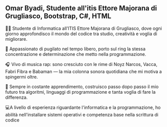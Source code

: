 ## Omar Byadi, Studente all'itis Ettore Majorana di Grugliasco, Bootstrap, C#, HTML


👨‍💻 Studente di Informatica all’ITIS Ettore Majorana di Grugliasco, dove ogni giorno approfondisco il mondo del codice tra studio, creatività e voglia di migliorare.



🥊 Appassionato di pugilato nel tempo libero, porto sul ring la stessa concentrazione e determinazione che metto nella programmazione.



🎧 Vivo di musica rap: sono cresciuto con le rime di Noyz Narcos, Vacca, Fabri Fibra e Babaman — la mia colonna sonora quotidiana che mi motiva a spingermi oltre.



📍 Sempre in costante apprendimento, costruisco passo dopo passo il mio futuro tra algoritmi, linguaggi di programmazione e tanta voglia di fare la differenza.



💻​A livello di esperienza riguardante l'informatica e la programmazione, ho abilità nell'installare sistemi operativi e competenza base nella scrittura di codice 
